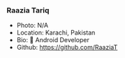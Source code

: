 ### Raazia Tariq
- Photo: N/A
- Location: Karachi, Pakistan
- Bio: 📱 Android Developer
- Github: https://github.com/RaaziaT
